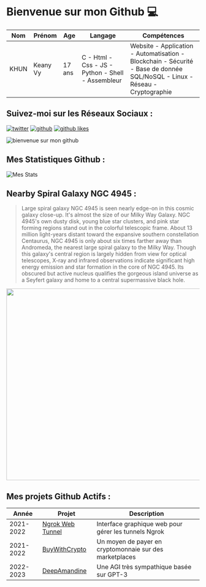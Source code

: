 # Bienvenue sur mon Github 💻
| Nom | Prénom | Age | Langage | Compétences |
|---  |---     |---  |---      |---
| KHUN | Keany Vy | 17 ans | C - Html - Css - JS - Python - Shell - Assembleur | Website - Application - Automatisation - Blockchain - Sécurité - Base de donnée SQL/NoSQL - Linux - Réseau - Cryptographie |

## Suivez-moi sur les Réseaux Sociaux :
[![twitter](https://img.shields.io/twitter/follow/thisiskeanyvy?style=social)](https://twitter.com/thisiskeanyvy)
[![github](https://img.shields.io/github/followers/thisiskeanyvy?style=social)](https://github.com/thisiskeanyvy?tab=followers)
[![github likes](https://img.shields.io/github/stars/thisiskeanyvy?style=social)](https://github.com/thisiskeanyvy)

![bienvenue sur mon github](https://thisiskeanyvy-hosting.pages.dev/banner.gif)

## Mes Statistiques Github :
![Mes Stats](https://github-readme-stats.vercel.app/api?username=thisiskeanyvy&show_icons=true&theme=radical)

## Nearby Spiral Galaxy NGC 4945 :

> Large spiral galaxy NGC 4945 is seen nearly edge-on in this cosmic galaxy close-up. It's almost the size of our Milky Way Galaxy. NGC 4945's own dusty disk, young blue star clusters, and pink star forming regions stand out in the colorful telescopic frame. About 13 million light-years distant toward the expansive southern constellation Centaurus, NGC 4945 is only about six times farther away than Andromeda, the nearest large spiral galaxy to the Milky Way. Though this galaxy's central region is largely hidden from view for optical telescopes, X-ray and infrared observations indicate significant high energy emission and star formation in the core of NGC 4945. Its obscured but active nucleus qualifies the gorgeous island universe as a Seyfert galaxy and home to a central supermassive black hole.

<img src='https://apod.nasa.gov/apod/image/2202/NGC4945-Dietmar-Eric-crop1024.jpg' width="800" height="500"/>

## Mes projets Github Actifs :
| Année | Projet | Description |
|---   |---     |---          |
| 2021-2022 | [Ngrok Web Tunnel](https://github.com/thisiskeanyvy/ngrok-web-manager) | Interface graphique web pour gérer les tunnels Ngrok |
| 2021-2022 | [BuyWithCrypto](https://github.com/BuyWithCrypto) | Un moyen de payer en cryptomonnaie sur des marketplaces |
| 2022-2023 | [DeepAmandine](https://github.com/BuyWithCrypto/deep-amandine) | Une AGI très sympathique basée sur GPT-3 |
